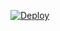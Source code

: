 
[![Deploy](https://www.herokucdn.com/deploy/button.png)](https://dashboard.heroku.com/new?template=https://github.com/iovejrj/frp-heroku)
